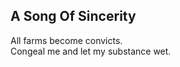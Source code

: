 A Song Of Sincerity
-------------------
All farms become convicts.  
Congeal me and let my substance wet.  
